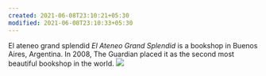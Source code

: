 ```yaml
---
created: 2021-06-08T23:10:21+05:30
modified: 2021-06-08T23:10:33+05:30
---
```


El ateneo grand splendid
_El Ateneo Grand Splendid_ is a bookshop in Buenos Aires, Argentina. In 2008, The Guardian placed it as the second most beautiful bookshop in the world.
![](https://upload.wikimedia.org/wikipedia/commons/2/27/El_Ateneo_Grand_Splendid%2C_Buenos_Aires_%2838796014605%29.jpg)